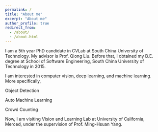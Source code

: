 ```yaml
---
permalink: /
title: "About me"
excerpt: "About me"
author_profile: true
redirect_from: 
  - /about/
  - /about.html
---
```


I am a 5th year PhD candidate in CVLab at South China University of Technology. My advisor is Prof. Qiong Liu. Before that, I obtained my B.E. degree at School of Software Engineering, South China University of Technology in 2015.

I am interested in computer vision, deep learning, and machine learning. More specifically,

Object Detection

Auto Machine Learning

Crowd Counting

Now, I am visiting Vision and Learning Lab at University of California, Merced, under the supervision of Prof. Ming-Hsuan Yang. 
